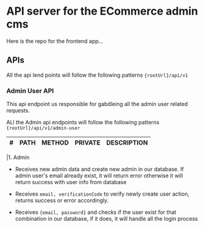# API server for the ECommerce admin cms

Here is the repo for the frontend app...

## APIs

All the api lend points will follow the following patterns `{rootUrl}/api/v1`

### Admin User API

This api endpoint us responsible for gabdleing all the admin user related requests.

ALl the Admin api endpoints will follow the following patterns `{rootUrl}/api/v1/admin-user`

| #   | PATH | METHOD | PRIVATE | DESCRIPTION |
| --- | ---- | ------ | ------- | ----------- |

|1. Admin

- Receives new admin data and create new admin in our database. If admin user's email already exist, it will return error otherwise it will return success with user info from database

- Receives `email, verificationCode` to verify newly create user action, returns success or error accordingly.

- Receives `{email, password}` and checks if the user exist for that combination in our database, if it does, it will handle all the login process
